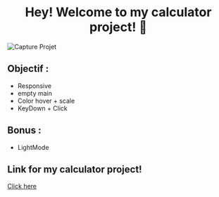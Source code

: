 <h1 align="center">Hey! Welcome to my calculator project! 👋</h1>

![Capture Projet](/Calculatrice/assets/Pictures/Capture.png)

<h2>Objectif :</h2>
<ul>
  <li>Responsive</li>
  <li>empty main</li>
  <li>Color hover + scale</li>
  <li>KeyDown + Click</li>
</ul>
<h2>Bonus :</h2>
<ul>
  <li>LightMode</li>
</ul>

<h2>Link for my calculator project!</h2>

[Click here](https://anthxnyd.github.io/Calculatrice/)
<br/>
